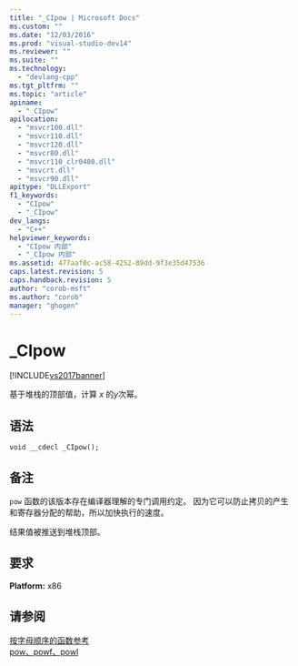 ```yaml
---
title: "_CIpow | Microsoft Docs"
ms.custom: ""
ms.date: "12/03/2016"
ms.prod: "visual-studio-dev14"
ms.reviewer: ""
ms.suite: ""
ms.technology: 
  - "devlang-cpp"
ms.tgt_pltfrm: ""
ms.topic: "article"
apiname: 
  - "_CIpow"
apilocation: 
  - "msvcr100.dll"
  - "msvcr110.dll"
  - "msvcr120.dll"
  - "msvcr80.dll"
  - "msvcr110_clr0400.dll"
  - "msvcrt.dll"
  - "msvcr90.dll"
apitype: "DLLExport"
f1_keywords: 
  - "CIpow"
  - "_CIpow"
dev_langs: 
  - "C++"
helpviewer_keywords: 
  - "CIpow 内部"
  - "_CIpow 内部"
ms.assetid: 477aaf0c-ac58-4252-89dd-9f3e35d47536
caps.latest.revision: 5
caps.handback.revision: 5
author: "corob-msft"
ms.author: "corob"
manager: "ghogen"
---
```

# _CIpow
[!INCLUDE[vs2017banner](../assembler/inline/includes/vs2017banner.md)]

基于堆栈的顶部值，计算 *x* 的*y*次幂。  
  
## 语法  
  
```  
void __cdecl _CIpow();  
```  
  
## 备注  
 `pow` 函数的该版本存在编译器理解的专门调用约定。  因为它可以防止拷贝的产生和寄存器分配的帮助，所以加快执行的速度。  
  
 结果值被推送到堆栈顶部。  
  
## 要求  
 **Platform:** x86  
  
## 请参阅  
 [按字母顺序的函数参考](../c-runtime-library/reference/crt-alphabetical-function-reference.md)   
 [pow、powf、powl](../c-runtime-library/reference/pow-powf-powl.md)